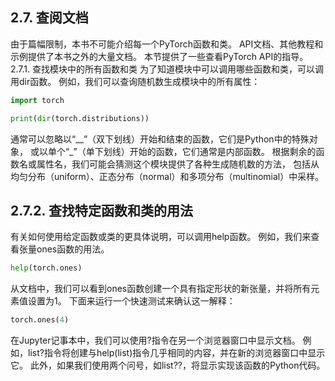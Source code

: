 ## 2.7. 查阅文档
由于篇幅限制，本书不可能介绍每一个PyTorch函数和类。 API文档、其他教程和示例提供了本书之外的大量文档。 本节提供了一些查看PyTorch API的指导。
2.7.1. 查找模块中的所有函数和类
为了知道模块中可以调用哪些函数和类，可以调用dir函数。 例如，我们可以查询随机数生成模块中的所有属性：


```python
import torch

print(dir(torch.distributions))
```

通常可以忽略以“__”（双下划线）开始和结束的函数，它们是Python中的特殊对象， 或以单个“_”（单下划线）开始的函数，它们通常是内部函数。 根据剩余的函数名或属性名，我们可能会猜测这个模块提供了各种生成随机数的方法， 包括从均匀分布（uniform）、正态分布（normal）和多项分布（multinomial）中采样。

## 2.7.2. 查找特定函数和类的用法

有关如何使用给定函数或类的更具体说明，可以调用help函数。 例如，我们来查看张量ones函数的用法。

```python
help(torch.ones)
```

从文档中，我们可以看到ones函数创建一个具有指定形状的新张量，并将所有元素值设置为1。 下面来运行一个快速测试来确认这一解释：


```python
torch.ones(4)
```

在Jupyter记事本中，我们可以使用?指令在另一个浏览器窗口中显示文档。 例如，list?指令将创建与help(list)指令几乎相同的内容，并在新的浏览器窗口中显示它。 此外，如果我们使用两个问号，如list??，将显示实现该函数的Python代码。
